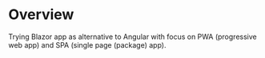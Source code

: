 # Overview

Trying Blazor app as alternative to Angular
with focus on PWA (progressive web app) and SPA (single page (package) app).


